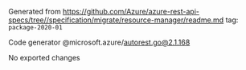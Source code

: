 Generated from https://github.com/Azure/azure-rest-api-specs/tree//specification/migrate/resource-manager/readme.md tag: `package-2020-01`

Code generator @microsoft.azure/autorest.go@2.1.168

No exported changes